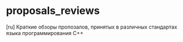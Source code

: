 # proposals_reviews
[ru] Краткие обзоры пропозалов, принятых в различных стандартах языка программирования C++
